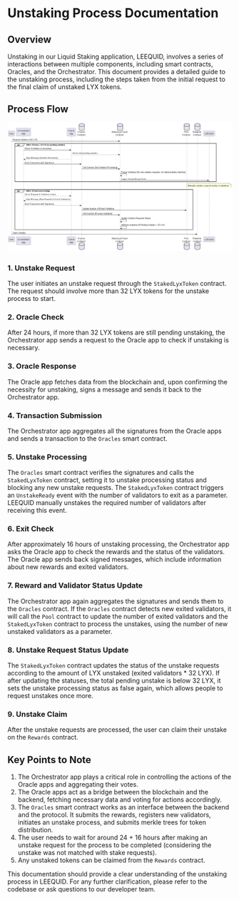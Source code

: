 # Unstaking Process Documentation

## Overview
Unstaking in our Liquid Staking application, LEEQUID, involves a series of interactions between multiple components, 
including smart contracts, Oracles, and the Orchestrator. This document provides a detailed guide to the unstaking 
process, including the steps taken from the initial request to the final claim of unstaked LYX tokens.

## Process Flow

![unstake_happy_path.png](diagrams%2Funstake_happy_path.png)

### 1. Unstake Request

The user initiates an unstake request through the `StakedLyxToken` contract. The request should involve more than 32 LYX
tokens for the unstake process to start.

### 2. Oracle Check

After 24 hours, if more than 32 LYX tokens are still pending unstaking, the Orchestrator app sends a request to the 
Oracle app to check if unstaking is necessary.

### 3. Oracle Response

The Oracle app fetches data from the blockchain and, upon confirming the necessity for unstaking, signs a message and 
sends it back to the Orchestrator app.

### 4. Transaction Submission

The Orchestrator app aggregates all the signatures from the Oracle apps and sends a transaction to the `Oracles` smart contract.

### 5. Unstake Processing

The `Oracles` smart contract verifies the signatures and calls the `StakedLyxToken` contract, setting it to unstake 
processing status and blocking any new unstake requests. The `StakedLyxToken` contract triggers an `UnstakeReady` event
with the number of validators to exit as a parameter. LEEQUID manually unstakes the required number of validators after 
receiving this event.

### 6. Exit Check

After approximately 16 hours of unstaking processing, the Orchestrator app asks the Oracle app to check the rewards and 
the status of the validators. The Oracle app sends back signed messages, which include information about new rewards and 
exited validators.

### 7. Reward and Validator Status Update

The Orchestrator app again aggregates the signatures and sends them to the `Oracles` contract. If the `Oracles` contract
detects new exited validators, it will call the `Pool` contract to update the number of exited validators and the 
`StakedLyxToken` contract to process the unstakes, using the number of new unstaked validators as a parameter.

### 8. Unstake Request Status Update

The `StakedLyxToken` contract updates the status of the unstake requests according to the amount of LYX unstaked 
(exited validators * 32 LYX). If after updating the statuses, the total pending unstake is below 32 LYX, it sets the
unstake processing status as false again, which allows people to request unstakes once more.

### 9. Unstake Claim

After the unstake requests are processed, the user can claim their unstake on the `Rewards` contract.

## Key Points to Note
1. The Orchestrator app plays a critical role in controlling the actions of the Oracle apps and aggregating their votes.
2. The Oracle apps act as a bridge between the blockchain and the backend, fetching necessary data and voting for actions accordingly.
3. The `Oracles` smart contract works as an interface between the backend and the protocol. It submits the rewards, 
registers new validators, initiates an unstake process, and submits merkle trees for token distribution.
4. The user needs to wait for around 24 + 16 hours after making an unstake request for the process to be completed 
(considering the unstake was not matched with stake requests).
5. Any unstaked tokens can be claimed from the `Rewards` contract.

This documentation should provide a clear understanding of the unstaking process in LEEQUID. For any further 
clarification, please refer to the codebase or ask questions to our developer team.